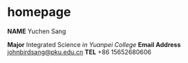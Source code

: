 # homepage

**NAME**
  Yuchen Sang
  
**Major**
  Integrated Science _in Yuanpei College_
**Email Address**
  johnbirdsang@pku.edu.cn
**TEL**
  +86 15652680606
